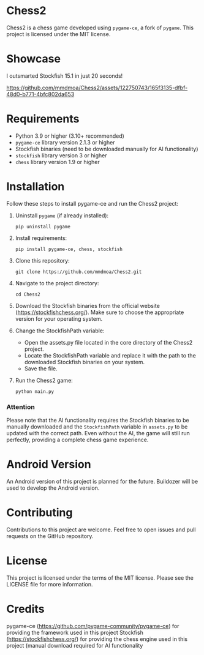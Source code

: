 # Chess2

Chess2 is a chess game developed using `pygame-ce`, a fork of `pygame`. This project is licensed under the MIT license.

# Showcase 
I outsmarted Stockfish 15.1 in just 20 seconds!

https://github.com/mmdmoa/Chess2/assets/122750743/165f3135-dfbf-48d0-b771-4bfc802da653

# Requirements

* Python 3.9 or higher (3.10+ recommended)
* `pygame-ce` library version 2.1.3 or higher
* Stockfish binaries (need to be downloaded manually for AI functionality)
* `stockfish` library version 3 or higher
* `chess` library version 1.9 or higher

# Installation

Follow these steps to install pygame-ce and run the Chess2 project:

1. Uninstall `pygame` (if already installed):
    ```shell
    pip uninstall pygame
    ```

2. Install requirements:
    ```shell
    pip install pygame-ce, chess, stockfish
    ```

3. Clone this repository:
    ```shell
    git clone https://github.com/mmdmoa/Chess2.git
    ```

4. Navigate to the project directory: 
    ```shell
    cd Chess2
    ```
5. Download the Stockfish binaries from the official website (https://stockfishchess.org/). Make sure to choose the appropriate version for your operating system.

6. Change the StockfishPath variable:
    * Open the assets.py file located in the core directory of the Chess2 project.
    * Locate the StockfishPath variable and replace it with the path to the downloaded Stockfish binaries on your system.
    * Save the file.

7. Run the Chess2 game:
    ```shell
    python main.py
    ```
### Attention
Please note that the AI functionality requires the Stockfish binaries to 
be manually downloaded and the `StockfishPath` variable in `assets.py` to be updated with the correct path.
Even without the AI, the game will still run perfectly, providing a complete chess game experience.

# Android Version

An Android version of this project is planned for the future. Buildozer will be used to develop the Android version.
# Contributing

Contributions to this project are welcome. Feel free to open issues and pull requests on the GitHub repository.
# License

This project is licensed under the terms of the MIT license. Please see the LICENSE file for more information.

# Credits

pygame-ce (https://github.com/pygame-community/pygame-ce) for providing the framework used in this project
Stockfish (https://stockfishchess.org/) for providing the chess engine used in this project (manual download required for AI functionality
